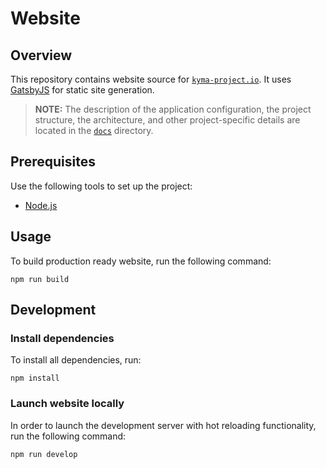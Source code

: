 # Website

## Overview

This repository contains website source for [`kyma-project.io`](https://kyma-project.io). It uses [GatsbyJS](https://www.gatsbyjs.org/) for static site generation.

> **NOTE:** The description of the application configuration, the project structure, the architecture, and other project-specific details are located in the [`docs`](./docs/README.md) directory.

## Prerequisites

Use the following tools to set up the project:

- [Node.js](https://nodejs.org/en/)

## Usage

To build production ready website, run the following command:

```
npm run build
```

## Development

### Install dependencies

To install all dependencies, run:

```
npm install
```

### Launch website locally

In order to launch the development server with hot reloading functionality, run the following command:

```
npm run develop
```
